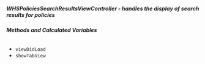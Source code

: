 ##### **WHSPoliciesSearchResultsViewController** - handles the display of search results for policies

###### **Methods and Calculated Variables**
- `viewDidLoad`
- `showTabView`